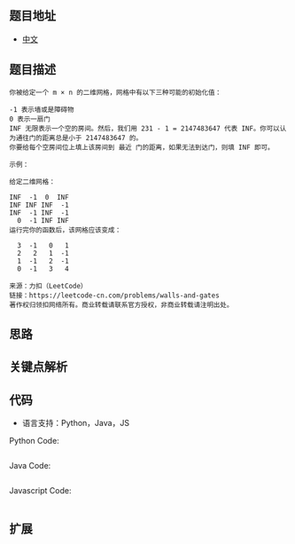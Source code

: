 ## 题目地址

- [中文](https://leetcode-cn.com/problems/walls-and-gates/)

## 题目描述

```
你被给定一个 m × n 的二维网格，网格中有以下三种可能的初始化值：

-1 表示墙或是障碍物
0 表示一扇门
INF 无限表示一个空的房间。然后，我们用 231 - 1 = 2147483647 代表 INF。你可以认为通往门的距离总是小于 2147483647 的。
你要给每个空房间位上填上该房间到 最近 门的距离，如果无法到达门，则填 INF 即可。

示例：

给定二维网格：

INF  -1  0  INF
INF INF INF  -1
INF  -1 INF  -1
  0  -1 INF INF
运行完你的函数后，该网格应该变成：

  3  -1   0   1
  2   2   1  -1
  1  -1   2  -1
  0  -1   3   4

来源：力扣（LeetCode）
链接：https://leetcode-cn.com/problems/walls-and-gates
著作权归领扣网络所有。商业转载请联系官方授权，非商业转载请注明出处。
```

## 思路

## 关键点解析

## 代码

- 语言支持：Python，Java，JS

Python Code:

```python

```

Java Code:

```java

```

Javascript Code:

```js

```

## 扩展
